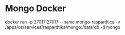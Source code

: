 # Mongo Docker
docker run -p 27017:27017 --name mongo-raspardtica -v /apps/oz/services/raspardtika/mongo:/data/db -d mongo
